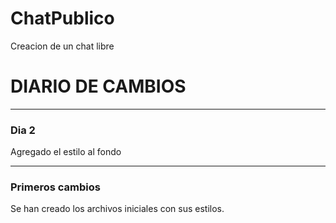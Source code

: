 # ChatPublico
Creacion de un chat libre

<h1>DIARIO DE CAMBIOS</h1>
<hr>

<h3>Dia 2</h3>
Agregado el estilo al fondo

<hr>


<h3>Primeros cambios</h3>
Se han creado los archivos iniciales con sus estilos.